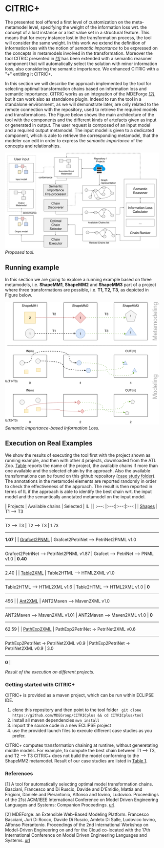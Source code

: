 # CITRIC+

The presented tool offered a first level of customization on the meta-metamodel level, specifying the weight of the information loss wrt. the concept of a lost instance or a lost value set in a structural feature. This means that for every instance lost in the transformation process, the tool will consider the same weight. 
In this work we extend the definition of information loss with the notion of _semantic importance_ to be expressed on the concepts in metamodels involved in the transformation. Moreover the tool CITRIC presented in <cite>[[1]](#ref1)</cite> has been extended with a semantic reasoner component that will automatically select the solution with minor information loss, also considering the semantic importance. We enhanced CITRIC with a "+" entitling it CITRIC+.

In this section we will describe the approach implemented by the tool for selecting optimal transformation chains based on information loss and semantic importance. 
CITRIC works as an integration of the MDEForge <cite>[[2]](#ref2)</cite>, but it can work also as standalone plugin. Indeed to run the tool in a standalone environment, as we will demonstrate later, are only related to the remote connection with the repository, used to retrieve the required models and transformations. 
The Figure below shows the main architecture of the tool with the components and the different kinds of artefacts given as input or generated in output. The user request is composed of an input model and a required output metamodel. The input model is given to a dedicated component, which is able to retrieve the corresponding metamodel, that the modeler can edit in order to express the _semantic importance_ of the concepts and relationships. 

![Proposed Tool](figures/approach.png)
 <em>Proposed tool.</em>
 
## Running example

In this section we are going to explore a running example based on three metamodels, i.e. __ShapeMM1__, __ShapeMM2__ and __ShapeMM3__ part of a project where three transformations are possible, i.e. __T1, T2, T3__, as depicted in Figure below.

![Running example](figures/ex2-new.png)
<em>Semantic Importance-based Information Loss.</em>

## Execution on Real Examples

We show the results of executing the tool first with the project shown as running example, and then with other 4 projects, downloaded from the ATL Zoo.
[Table](#table1) reports the name of the project, the available chains if more than one available and the selected chain by the approach. Also the available transformations can be found on this github repository ([case study folder](tool/case_study)). The annotations in the metamodel elements are reported randomly in order to check the effectiveness of the approach.
The result is then reported in terms of IL if the approach is able to identify the best chain wrt. the input model and the semantically annotated metamodel on the input model.

<a id="table1"></a>
| Projects  |  Available chains |  Selected |  IL |
|  :---:       |:---:|:---:|:---:|
| [Shapes](wiki/shape.md)       | T1 --> T3 <hr/> T2 --> T3  | T2 --> T3  | 1.73 <hr/> **1.07**  |
| [Grafcet2PNML](wiki/grafcet.md) | Grafcet2PetriNet --> PetriNet2PNML v1.0 <hr/> Grafcet2PetriNet --> PetriNet2PNML v1.87 | Grafcet --> PetriNet --> PNML v1.0 | **0.40** <hr/> 2.40 |
| [Table2XML](wiki/table.md)    | Table2HTML --> HTML2XML v1.0 <hr/> Table2HTML --> HTML2XML v1.6  | Table2HTML --> HTML2XML v1.0  | **0** <hr/> 456  |
| [Ant2XML](wiki/ant.xml)      | ANT2Maven --> Maven2XML v1.0 <hr/> ANT2Maven --> Maven2XML v1.01  | ANT2Maven --> Maven2XML v1.0 | **0** <hr/> 62.59  |
| [PathExp2XML](wiki/path.md)     | PathExp2PetriNet -> PetriNet2XML v0.6 <hr/> PathExp2PetriNet -> PetriNet2XML v0.9 | PathExp2PetriNet -> PetriNet2XML v0.9  | 3.0 <hr/> **0**  |

<em>Result of the execution on different projects.</em>

### Getting started with CITRIC+

CITRIC+ is provided as a maven project, which can be run within ECLIPSE IDE. 

  1. clone this repository and then point to the tool folder 
  ``` git clone https://github.com/MDEGroup/CITRICplus && cd CITRICplus/tool```
  2. install all maven dependencies
  ```mvn install```
  3. import the source code in a new ECLIPSE project
  4. use the provided launch files to execute different case studies as you prefer.
  
CITRIC+ computes transformation chaining at runtime, without generetating middle models. For example, to compute the best chain between T1 --> T3, and T2 --> T3 CITRIC+ does not build the model conforming to the ShapeMM2 metamodel.
Result of our case studies are listed in [Table 1](#table1).

### References

<a id="ref1"></a>[1] A tool for automatically selecting optimal model transformation chains. Basciani, Francesco and Di Ruscio, Davide and D'Emidio, Mattia and Frigioni, Daniele and Pierantonio, Alfonso and Iovino, Ludovico. Proceedings of the 21st ACM/IEEE International Conference on Model Driven Engineering Languages and Systems: Companion Proceedings. [url](https://doi.org/10.1145/3270112.3270123).

<a id="ref2"></a>[2] MDEForge: an Extensible Web-Based Modeling Platform. Francesco Basciani, Juri Di Rocco, Davide Di Ruscio, Amleto Di Salle, Ludovico Iovino, Alfonso Pierantonio. Proceedings of the 2nd International Workshop on Model-Driven Engineering on and for the Cloud co-located with the 17th International Conference on Model Driven Engineering Languages and Systems. [url](http://ceur-ws.org/Vol-1242/paper10.pdf)
